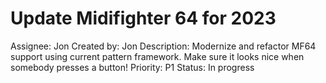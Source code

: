 # Update Midifighter 64 for 2023

Assignee: Jon
Created by: Jon
Description: Modernize and refactor MF64 support using current pattern framework.  Make sure it looks nice when somebody presses a button!
Priority: P1
Status: In progress